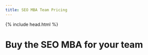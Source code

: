 ```yaml
---
title: SEO MBA Team Pricing
---
```


{% include head.html %}

<h1>Buy the SEO MBA for your team</h1>